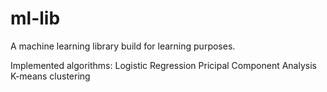 # ml-lib

A machine learning library build for learning purposes.

Implemented algorithms:
Logistic Regression
Pricipal Component Analysis
K-means clustering
